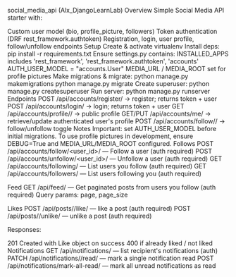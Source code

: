 social_media_api (Alx_DjangoLearnLab)
Overview
Simple Social Media API starter with:

Custom user model (bio, profile_picture, followers)
Token authentication (DRF rest_framework.authtoken)
Registration, login, user profile, follow/unfollow endpoints
Setup
Create & activate virtualenv
Install deps: pip install -r requirements.txt
Ensure settings.py contains:
INSTALLED_APPS includes 'rest_framework', 'rest_framework.authtoken', 'accounts'
AUTH_USER_MODEL = "accounts.User"
MEDIA_URL / MEDIA_ROOT set for profile pictures
Make migrations & migrate: python manage.py makemigrations python manage.py migrate
Create superuser: python manage.py createsuperuser
Run server: python manage.py runserver
Endpoints
POST /api/accounts/register/ → register; returns token + user
POST /api/accounts/login/ → login; returns token + user
GET /api/accounts/profile// → public profile
GET/PUT /api/accounts/me/ → retrieve/update authenticated user's profile
POST /api/accounts/follow// → follow/unfollow toggle
Notes
Important: set AUTH_USER_MODEL before initial migrations.
To use profile pictures in development, ensure DEBUG=True and MEDIA_URL/MEDIA_ROOT configured.
Follows
POST /api/accounts/follow/<user_id>/ — Follow a user (auth required) POST /api/accounts/unfollow/<user_id>/ — Unfollow a user (auth required) GET /api/accounts/following/ — List users you follow (auth required) GET /api/accounts/followers/ — List users following you (auth required)

Feed
GET /api/feed/ — Get paginated posts from users you follow (auth required) Query params: page, page_size

Likes
POST /api/posts//like/ — like a post (auth required) POST /api/posts//unlike/ — unlike a post (auth required)

Responses:

201 Created with Like object on success
400 if already liked / not liked
Notifications
GET /api/notifications/ — list recipient's notifications (auth) PATCH /api/notifications//read/ — mark a single notification read POST /api/notifications/mark-all-read/ — mark all unread notifications as read
